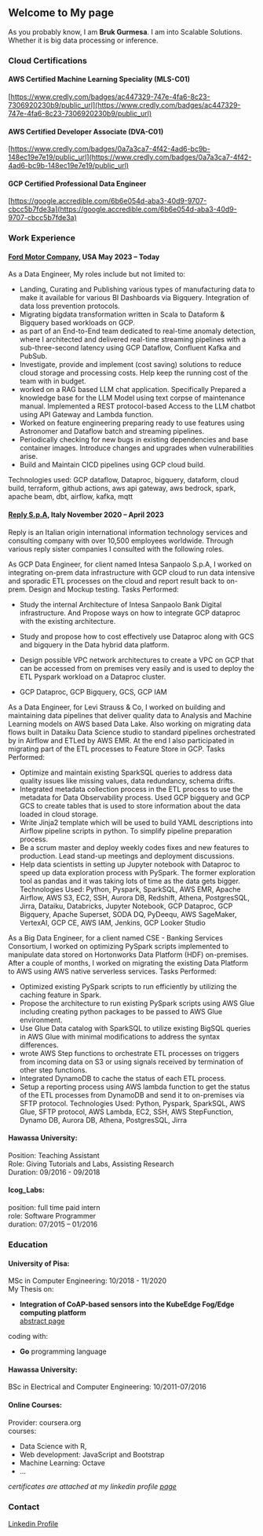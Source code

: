 ## Welcome to My page

As you probably know, I am **Bruk Gurmesa**.<be>
I am into Scalable Solutions. Whether it is big data processing or inference. 

### Cloud Certifications
#### AWS Certified Machine Learning Speciality (MLS-C01)
[https://www.credly.com/badges/ac447329-747e-4fa6-8c23-7306920230b9/public_url](https://www.credly.com/badges/ac447329-747e-4fa6-8c23-7306920230b9/public_url)

#### AWS Certified Developer Associate (DVA-C01) 
[https://www.credly.com/badges/0a7a3ca7-4f42-4ad6-bc9b-148ec19e7e19/public_url](https://www.credly.com/badges/0a7a3ca7-4f42-4ad6-bc9b-148ec19e7e19/public_url)

#### GCP Certified Professional Data Engineer
[https://google.accredible.com/6b6e054d-aba3-40d9-9707-cbcc5b7fde3a](https://google.accredible.com/6b6e054d-aba3-40d9-9707-cbcc5b7fde3a)

### Work Experience

#### [Ford Motor Company](https://www.ford.com/), USA May 2023 – Today
As a Data Engineer, My roles include but not limited to: 
-	Landing, Curating and Publishing various types of manufacturing data to make it available for various BI Dashboards via Bigquery. Integration of data loss prevention protocols.
-	Migrating bigdata transformation written in Scala to Dataform & Bigquery based workloads on GCP. 
-	as part of an End-to-End team dedicated to real-time anomaly detection, where I architected and delivered real-time streaming pipelines with a sub-three-second latency using GCP Dataflow, Confluent Kafka and PubSub. 
-	Investigate, provide and implement (cost saving) solutions to reduce cloud storage and processing costs. Help keep the running cost of the team with in budget.
- worked on a RAG based LLM chat application. Specifically Prepared a knowledge base for the LLM Model using text corpse of maintenance manual. Implemented a REST protocol-based Access to the LLM chatbot using API Gateway and Lambda function. 
-	Worked on feature engineering preparing ready to use features using Astronomer and Dataflow batch and streaming pipelines.
-	Periodically checking for new bugs in existing dependencies and base container images. Introduce changes and upgrades when vulnerabilities arise.
-	Build and Maintain CICD pipelines using GCP cloud build.


Technologies used: GCP dataflow, Dataproc, bigquery, dataform, cloud build, terraform, github actions, aws api gateway, aws bedrock, spark, apache beam, dbt, airflow, kafka, mqtt

#### [Reply S.p.A](https://www.reply.com/en), Italy November 2020 – April 2023
Reply is an Italian origin international information technology services and consulting company with over 10,500 employees worldwide. Through various reply sister companies I consulted with the following roles. 

As GCP Data Engineer, for client named Intesa Sanpaolo S.p.A, I worked on integrating on-prem data infrastructure with GCP cloud to run data intensive and sporadic ETL processes on the cloud and report result back to on-prem. Design and Mockup testing. 
Tasks Performed:
-	Study the internal Architecture of Intesa Sanpaolo Bank Digital infrastructure. And Propose ways on how to integrate GCP dataproc with the existing architecture.
-	Study and propose how to cost effectively use Dataproc along with GCS and bigquery in the Data hybrid data platform. 

-	Design possible VPC network architectures to create a VPC on GCP that can be accessed from on premises very easily and is used to deploy the ETL Pyspark workload on a Dataproc cluster.
-	GCP Dataproc, GCP Bigquery, GCS, GCP IAM

As a Data Engineer, for Levi Strauss & Co, I worked on building and maintaining data pipelines that deliver quality data to Analysis and Machine Learning models on AWS based Data Lake. Also working on migrating data flows built in Dataiku Data Science studio to standard pipelines orchestrated by in Airflow and ETLed by AWS EMR. At the end I also participated in migrating part of the ETL processes to Feature Store in GCP.
Tasks Performed:
-	Optimize and maintain existing SparkSQL queries to address data quality issues like missing values, data redundancy, schema drifts.
-	Integrated metadata collection process in the ETL process to use the metadata for Data Observability process. Used GCP bigquery and GCP GCS to create tables that is used to store information about the data loaded in cloud storage.
-	Write Jinja2 template which will be used to build YAML descriptions into Airflow pipeline scripts in python. To simplify pipeline preparation process. 
-	Be a scrum master and deploy weekly codes fixes and new features to production. Lead stand-up meetings and deployment discussions.
-	Help data scientists in setting up Jupyter notebook with Dataproc to speed up data exploration process with PySpark. The former exploration tool as pandas and it was taking lots of time as the data gets bigger. 
Technologies Used: Python, Pyspark, SparkSQL, AWS EMR, Apache Airflow, AWS S3, EC2, SSH, Aurora DB, Redshift, Athena, PostgresSQL, Jirra, Dataiku, Databricks, Jupyter Notebook, GCP Dataproc, GCP Bigquery, Apache Superset, SODA DQ, PyDeequ, AWS SageMaker, VertexAI, GCP CE, AWS IAM, Jenkins, GCP Looker Studio

As a Big Data Engineer, for a client named CSE - Banking Services Consortium, I worked on optimizing PySpark scripts implemented to manipulate data stored on Hortonworks Data Platform (HDF) on-premises. After a couple of months, I worked on migrating the existing Data Platform to AWS using AWS native serverless services. 
Tasks Performed:
-	Optimized existing PySpark scripts to run efficiently by utilizing the caching feature in Spark.
-	Propose the architecture to run existing PySpark scripts using AWS Glue including creating python packages to be passed to AWS Glue environment. 
-	Use Glue Data catalog with SparkSQL to utilize existing BigSQL queries in AWS Glue with minimal modifications to address the syntax differences. 
-	wrote AWS Step functions to orchestrate ETL processes on triggers from incoming data on S3 or using signals received by termination of other step functions.
-	Integrated DynamoDB to cache the status of each ETL process.
-	Setup a reporting process using AWS lambda function to get the status of the ETL processes from DynamoDB and send it to on-premises via SFTP protocol.
Technologies Used: Python, Pyspark, SparkSQL, AWS Glue, SFTP protocol, AWS Lambda, EC2, SSH, AWS StepFunction, Dynamo DB, Aurora DB, Athena, PostgresSQL, Jirra


#### Hawassa University:
Position: Teaching Assistant <br />
Role: Giving Tutorials and Labs, Assisting Research  <br />
Duration: 09/2016 - 09/2018 <br />

#### Icog_Labs: 
position: full time paid intern <br />
role: Software Programmer <br />
duration: 07/2015 – 01/2016

### Education
#### University of Pisa:  
MSc in Computer Engineering: 10/2018 - 11/2020 <br />
My Thesis on: <br />
* **Integration of CoAP-based sensors into the KubeEdge Fog/Edge computing platform** <br />
[abstract page](https://etd.adm.unipi.it/t/etd-10152020-211154)

coding with: 
* **Go** programming language

#### Hawassa University: 
BSc in Electrical and Computer Engineering: 10/2011-07/2016

#### Online Courses:
Provider: coursera.org <br>
courses: 
* Data Science with R, 
* Web development: JavaScript and Bootstrap
* Machine Learning: Octave 
* ...

*certificates are attached at my linkedin profile [page](https://www.linkedin.com/in/brukt/)*

### Contact


[Linkedin Profile](https://www.linkedin.com/in/brukt/)
<script type="text/javascript" src="https://platform.linkedin.com/badges/js/profile.js" async defer></script>
